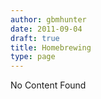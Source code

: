 ```yaml
---
author: gbmhunter
date: 2011-09-04
draft: true
title: Homebrewing
type: page
---
```


No Content Found
